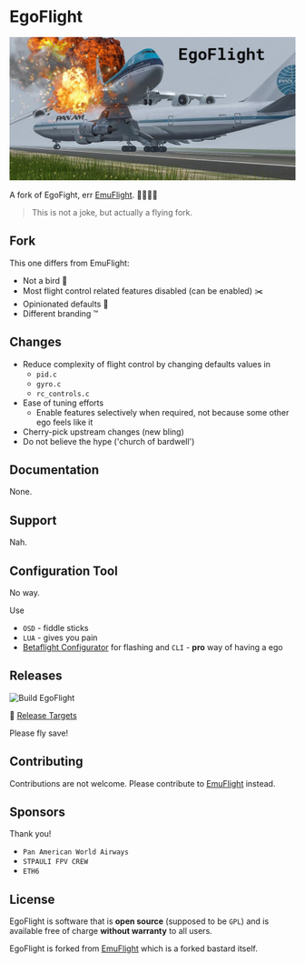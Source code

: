 # EgoFlight

![EgoFlight](.github/EgoFlight.png)

A fork of EgoFight, err [EmuFlight](https://github.com/emuflight/EmuFlight). 👩‍✈️👨‍✈️

> This is not a joke, but actually a flying fork.

## Fork

This one differs from EmuFlight:

 * Not a bird 🦉
 * Most flight control related features disabled (can be enabled) ✂️
 * Opinionated defaults 🧪
 * Different branding ™️

## Changes
 
 * Reduce complexity of flight control by changing defaults values in
   * `pid.c`
   * `gyro.c`
   * `rc_controls.c`
 * Ease of tuning efforts
   * Enable features selectively when required, not because some other ego feels like it
 * Cherry-pick upstream changes (new bling)
 * Do not believe the hype ('church of bardwell')

## Documentation

None.

## Support

Nah.

## Configuration Tool

No way.

Use

 * `OSD` - fiddle sticks
 * `LUA` - gives you pain
 * [Betaflight Configurator](https://github.com/betaflight/betaflight-configurator) for flashing and `CLI` - **pro** way of having a ego

## Releases

![Build EgoFlight](https://github.com/gretel/EgoFlight/workflows/Build%20EgoFlight/badge.svg)

🛫 [Release Targets](https://github.com/gretel/EgoFlight/releases)

Please fly save!

## Contributing

Contributions are not welcome. Please contribute to [EmuFlight](https://github.com/emuflight/EmuFlight) instead.

## Sponsors

Thank you!

 * `Pan American World Airways`
 * `STPAULI FPV CREW`
 * `ETH6`

## License

EgoFlight is software that is **open source** (supposed to be `GPL`) and is available free of charge **without warranty** to all users.

EgoFlight is forked from [EmuFlight](https://github.com/emuflight/EmuFlight) which is a forked bastard itself.
